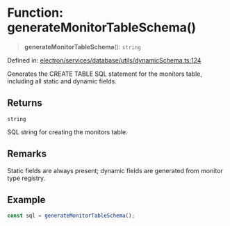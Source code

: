 # Function: generateMonitorTableSchema()

> **generateMonitorTableSchema**(): `string`

Defined in: [electron/services/database/utils/dynamicSchema.ts:124](https://github.com/Nick2bad4u/Uptime-Watcher/blob/8a1973382d5fe14c52996ecda381894eb7ecd4a6/electron/services/database/utils/dynamicSchema.ts#L124)

Generates the CREATE TABLE SQL statement for the monitors table,
including all static and dynamic fields.

## Returns

`string`

SQL string for creating the monitors table.

## Remarks

Static fields are always present; dynamic fields are generated from monitor type registry.

## Example

```typescript
const sql = generateMonitorTableSchema();
```
